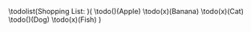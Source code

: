 \todolist(Shopping List: )(
\todo()(Apple)
\todo(x)(Banana)
\todo(x)(Cat)
\todo()(Dog)
\todo(x)(Fish)
)
